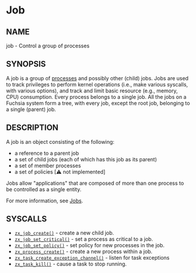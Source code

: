 # Job

## NAME

job - Control a group of processes

## SYNOPSIS

A job is a group of [processes](process.md) and possibly other (child)
jobs. Jobs are used to track privileges to perform kernel operations (i.e., make
various syscalls, with various options), and track and limit basic resource
(e.g., memory, CPU) consumption. Every process belongs to a single job. All the
jobs on a Fuchsia system form a tree, with every job, except the root job,
belonging to a single (parent) job.

## DESCRIPTION

A job is an object consisting of the following:

+ a reference to a parent job
+ a set of child jobs (each of which has this job as its parent)
+ a set of member processes
+ a set of policies [⚠ not implemented]

Jobs allow "applications" that are composed of more than one process to be
controlled as a single entity.

For more information, see [Jobs](concepts/process/jobs.md).


## SYSCALLS

 - [`zx_job_create()`] - create a new child job.
 - [`zx_job_set_critical()`] - set a process as critical to a job.
 - [`zx_job_set_policy()`] - set policy for new processes in the job.
 - [`zx_process_create()`] - create a new process within a job.
 - [`zx_task_create_exception_channel()`] - listen for task exceptions
 - [`zx_task_kill()`] - cause a task to stop running.

[`zx_job_create()`]: reference/syscalls/job_create.md
[`zx_job_set_critical()`]: reference/syscalls/job_set_critical.md
[`zx_job_set_policy()`]: reference/syscalls/job_set_policy.md
[`zx_process_create()`]: reference/syscalls/process_create.md
[`zx_task_create_exception_channel()`]: reference/syscalls/task_create_exception_channel.md
[`zx_task_kill()`]: reference/syscalls/task_kill.md
